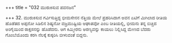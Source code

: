 +++
title = "032 ಮುರುಕಿಸುವ ಪವನಜನ"

+++
32. ಮುರುಕಿಸುವ ಗರ್ವಿಸುತ್ತಿದ್ದ ಭೀಮಸೇನನ ನೆತ್ತಿಯ ಮೇಲೆ ಪ್ರಹರಿಸಿದಾಗ ಅವನ ಏಟಿಗೆ ಮಿಗಿಲಾದ ರೀತಿಯ ಹೊಡೆತದ ಅಪ್ಪನೋ ಸಿಡಿಲಿನ ಶಿಷ್ಯನೋ ವಜ್ರಮುಷ್ಟಿಯ ಆಘಾತವೋ ಎಂಬ ರೀತಿಯಲ್ಲಿ, ಭೀಮನು ತನ್ನ ಬಿಚ್ಚಿದ  ಅಂಗೈಯಿಂದ ರಾಕ್ಷಸನನ್ನು ಹೊಡೆದನು. ಆಗ ಕಿಮ್ಮೀರನು ಅರಣ್ಯವನ್ನು ಕಾಯಲು ನಿಲ್ಲಿಸಿದ್ದ ಮೇಣದ ಬೆದರು ಗೊಂಬೆಯೊಂದು ಕರಗಿ ನೆಲಕ್ಕೆ ಕುಕ್ಕರಿಸಿ ಬೀಳುವಂತೆ ಬಿದ್ದನು.